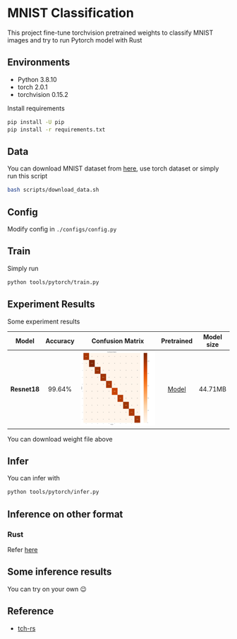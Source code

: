 # MNIST Classification

This project fine-tune torchvision pretrained weights to classify MNIST images and try to run Pytorch model with Rust

## Environments

- Python 3.8.10
- torch 2.0.1
- torchvision 0.15.2

Install requirements

``` bash
pip install -U pip
pip install -r requirements.txt
```

## Data

You can download MNIST dataset from [here](https://drive.google.com/file/d/1JimUxm4tpbsg2zOqbGnbJDzJHwgp6by7/view?usp=share_link), use torch dataset or simply run this script

``` bash
bash scripts/download_data.sh
```

## Config

Modify config in `./configs/config.py`

## Train

Simply run 

``` bash
python tools/pytorch/train.py
```

## Experiment Results

Some experiment results

| Model | Accuracy | Confusion Matrix | Pretrained | Model size |
| --- | :---: | :---: | :---: | :---: |
| **Resnet18** | 99.64% | ![CM1](./assets/resnet18_confusion_matrix.jpg "CM1 Image") | [Model](https://bit.ly/3E5HxM5) | 44.71MB |

You can download weight file above

## Infer

You can infer with

``` bash
python tools/pytorch/infer.py
```

## Inference on other format

### Rust

Refer [here](./rust/README.md)

## Some inference results

You can try on your own :wink:

## Reference

- [tch-rs](https://github.com/LaurentMazare/tch-rs)